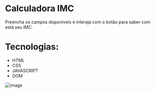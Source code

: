 # Calculadora IMC

Preencha os campos disponiveis e interaja com o botão para saber com está seu IMC. 

# Tecnologias: 

- HTML
- CSS
- JAVASCRIPT
- DOM

![image](https://user-images.githubusercontent.com/100312812/202588854-e896e0ee-0bdb-4424-adb5-57281b1cf14b.png)
